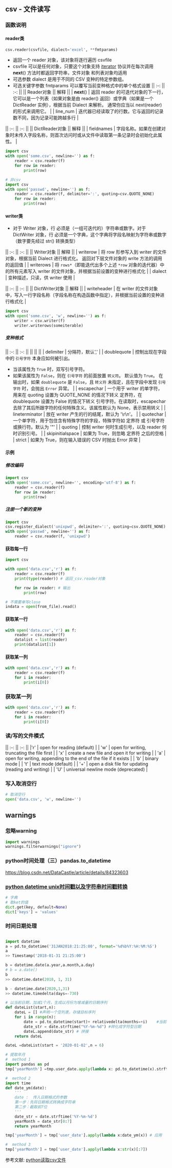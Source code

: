 ## csv - 文件读写
### 函数说明
#### reader类
```python
csv.reader(csvfile, dialect='excel', **fmtparams)
```
- 返回一个 reader 对象，该对象将逐行遍历 csvfile
- csvfile 可以是任何对象，只要这个对象支持 [iterator](https://docs.python.org/zh-cn/3/glossary.html#term-iterator) 协议并在每次调用 __next__() 方法时都返回字符串，文件对象 和列表对象均适用
- 可选参数 dialect 是用于不同的 CSV 变种的特定参数组。
- 可选关键字参数 fmtparams 可以覆写当前变种格式中的单个格式设置
|| :-: || :-: ||
|| Reader对象 || 解释 ||
| __next__() | 返回 reader 的可迭代对象的下一行，它可以是一个列表（如果对象是由 reader() 返回）或字典（如果是一个 DictReader 实例），根据当前 Dialect 来解析。 通常你应当以 next(reader) 的形式来调用它。 |
| line_num | 迭代器已经读取了的行数。它与返回的记录数不同，因为记录可能跨越多行 |

|| :-: || :-: ||
|| DictReader对象 || 解释 ||
| fieldnames | 字段名称。如果在创建对象时未传入字段名称，则首次访问时或从文件中读取第一条记录时会初始化此属性。 |

```python
import csv
with open('some.csv', newline='') as f:
    reader = csv.reader(f)
    for row in reader:
        print(row)

# 非csv
import csv
with open('passwd', newline='') as f:
    reader = csv.reader(f, delimiter=':', quoting=csv.QUOTE_NONE)
    for row in reader:
        print(row)
```

#### writer类
- 对于 Writer 对象，行 必须是（一组可迭代的）字符串或数字。对于 DictWriter 对象，行 必须是一个字典，这个字典将字段名映射为字符串或数字（数字要先经过 str() 转换类型）

|| :-: || :-: ||
|| Writer对象 || 解释 ||
| writerow | 将 row 形参写入到 writer 的文件对象，根据当前 Dialect 进行格式化。 返回对下层文件对象的 write 方法的调用的返回值 |
| writerows | 将 `rows*`（即能迭代出多个上述 `*row` 对象的迭代器）中的所有元素写入 writer 的文件对象，并根据当前设置的变种进行格式化 |
| dialect | 变种描述，只读，供 writer 使用 |

|| :-: || :-: ||
|| DictWriter对象 || 解释 ||
| writeheader | 在 writer 的文件对象中，写入一行字段名称（字段名称在构造函数中指定），并根据当前设置的变种进行格式化 |

```python
import csv
with open('some.csv', 'w', newline='') as f:
    writer = csv.writer(f)
    writer.writerows(someiterable)
```

##### 变种格式
|| :-: || :-: ||
||  ||  ||
| delimiter | 分隔符，默认',' |
| doublequote | 控制出现在字段中的 `引号字符` 本身应如何被引出。
- 当该属性为 `True` 时，双写引号字符。
- 如果该属性为 `False`，则在 `引号字符` 的前面放置 `转义符`。
默认值为 `True`。
在输出时，如果 `doublequote` 是 `False`，且 `转义符` 未指定，且在字段中发现 `引号字符` 时，会抛出 `Error` 异常。 |
| escapechar | 一个用于 writer 的单字符，用来在 quoting 设置为 QUOTE_NONE 的情况下转义 定界符，在 doublequote 设置为 False 的情况下转义 引号字符。在读取时，escapechar 去除了其后所跟字符的任何特殊含义。该属性默认为 None，表示禁用转义 |
| lineterminator | 放在 writer 产生的行的结尾，默认为 '\r\n'。 |
| quotechar | 一个单字符，用于包住含有特殊字符的字段，特殊字符如 定界符 或 引号字符 或换行符。默认为 '"' |
| quoting | 控制 writer 何时生成引号，以及 reader 何时识别引号。 |
| skipinitialspace | 如果为 True，则忽略 定界符 之后的空格 |
| strict | 如果为 True，则在输入错误的 CSV 时抛出 Error 异常 |

#### 示例
##### 修改编码
```python
import csv
with open('some.csv', newline='', encoding='utf-8') as f:
    reader = csv.reader(f)
    for row in reader:
        print(row)
```

##### 注册一个新的变种
```python
import csv
csv.register_dialect('unixpwd', delimiter=':', quoting=csv.QUOTE_NONE)
with open('passwd', newline='') as f:
    reader = csv.reader(f, 'unixpwd')
```

#### 获取每一行
```python
import csv

with open('data.csv','r') as f:
    reader = csv.reader(f) 
    print(type(reader)) # 返回_csv.reader对象

    for row in reader: # 输出
        print(row)

# 不需要单写close
indata = open(from_file).read()
```
#### 获取某一行
```python
with open('data.csv','r') as f:
    reader = csv.reader(f)
    datalist = list(reader) 
    print(datalist[1])
```
#### 获取某一列
```python
with open('data.csv','r') as f:
    reader = csv.reader(f)
    for i in reader:
        print(i[0])
```

### 获取某一列
```python
with open('data.csv','r') as f:
    reader = csv.reader(f)
    for i in reader:
        print(i[0])
```

### 读/写的文件模式

|| :-: || :-: ||
|'r' | open for reading (default) |
| 'w' | open for writing, truncating the file first |
| 'x' | create a new file and open it for writing |
| 'a' | open for writing, appending to the end of the file if it exists |
| 'b' | binary mode |
| 't' | text mode (default) |
| '+' | open a disk file for updating (reading and writing) |
| 'U' | universal newline mode (deprecated) |

### 写入取消空行
```python
# 取消空行
open('data.csv', 'w', newline='')
```

## warnings
### 忽略warning
```python
import warnings
warnings.filterwarnings("ignore")
```

### python时间处理（三）pandas.to_datetime
https://blog.csdn.net/DataCastle/article/details/84323603

### [python datetime unix时间戳以及字符串时间戳转换](https://www.cnblogs.com/williamjie/p/10256323.html)

```python 3
# 字典
# 取ket的值
dict.get(key, default=None)
dict['keys'] = 'values'

```

### 时间日期处理
```python

```
```python
import datetime
a = pd.to_datetime('31JAN2018:21:25:00', format='%d%b%Y:%H:%M:%S')
a
>> Timestamp('2018-01-31 21:25:00')

b = datetime.date(a.year,a.month,a.day)
# b = a.date()
b
>> datetime.date(2018, 1, 31)

b - datetime.date(2020,1,31)
>> datetime.timedelta(days=-730) 

# 以当前日期，加减1个月，生成以月份为增减量的日期序列
def dateList(start,n):  
    dateL = [] #声明一个空列表，存储目标序列
    for i in range(n):        
        date = pd.to_datetime(start)+ relativedelta(months=+i)    #当前日期往后推i个月
        date_str = date.strftime("%Y-%m-%d") #转化成字符型日期
        dateL.append(date_str) # 拼接
    return dateL         

dateL =dateList(start = '2020-01-02',n = 6)

# 提取年月
#  method 1
import pandas as pd
tmp['yearMonth'] =tmp.user_date.apply(lambda x: pd.to_datetime(x).strftime('%Y-%m'))

#  method 2
import time
def date_ym(date):   
	'''
	date :  传入日期格式的参数 
    第一步：先将日期格式转换成字符串
    第二步：截取前7位
    '''
    date_str = date.strftime('%Y-%m-%d')
    yearMonth = date_str[0:7]
    return yearMonth  

tmp['yearMonth'] = tmp['user_date'].apply(lambda x:date_ym(x)) # 应用

#  method 3
tmp['yearMonth'] = tmp['user_date'].apply(lambda x:str(x)[:7])
```

参考文献:
[python读取csv文件](https://www.cnblogs.com/liangshian/p/11272155.html)